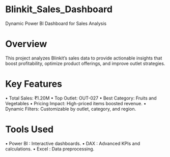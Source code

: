 # Blinkit_Sales_Dashboard

Dynamic Power BI Dashboard for Sales Analysis

# Overview
This project analyzes Blinkit’s sales data to provide actionable insights that boost profitability, optimize product offerings, and improve outlet strategies.

# Key Features
• Total Sales: ₹1.20M
• Top Outlet: OUT-027
• Best Category: Fruits and Vegetables
• Pricing Impact: High-priced items boosted revenue.
• Dynamic Filters: Customizable by outlet, category, and region.

#  Tools Used
• Power BI : Interactive dashboards.
• DAX : Advanced KPIs and calculations.
• Excel : Data preprocessing.
